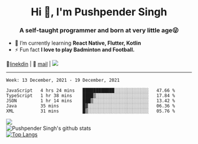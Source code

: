<h1 align="center">Hi 👋, I'm Pushpender Singh</h1>
<h3 align="center">A self-taught programmer and born at very little age😜</h3>

- 🌱 I’m currently learning **React Native, Flutter, Kotlin**
- ⚡ Fun fact **I love to play Badminton and Football.**

👔[linekdin](https://www.linkedin.com/in/pushpender-singh-240061202/) | 📧 [mail](mailto:pushpendersingh@p2devs.com) | ![](https://komarev.com/ghpvc/?username=pushpender-singh-ap&color=blue)


---

<!--START_SECTION:waka-->
```text
Week: 13 December, 2021 - 19 December, 2021

JavaScript   4 hrs 24 mins   ████████████░░░░░░░░░░░░░   47.66 % 
TypeScript   1 hr 38 mins    ████▒░░░░░░░░░░░░░░░░░░░░   17.84 % 
JSON         1 hr 14 mins    ███▒░░░░░░░░░░░░░░░░░░░░░   13.42 % 
Java         35 mins         █▓░░░░░░░░░░░░░░░░░░░░░░░   06.36 % 
XML          31 mins         █▒░░░░░░░░░░░░░░░░░░░░░░░   05.76 % 
```
<!--END_SECTION:waka-->

<img align="left" src="https://github-readme-streak-stats.herokuapp.com/?user=pushpender-singh-ap&theme=dark" /></br>
![Pushpender Singh's github stats](https://github-readme-stats.vercel.app/api?username=pushpender-singh-ap&show_icons=true&theme=radical&count_private=true)</br>
[![Top Langs](https://github-readme-stats.vercel.app/api/top-langs/?username=pushpender-singh-ap&theme=radical)](https://github.com/pushpender-singh-ap/github-readme-stats)

